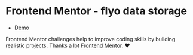 # Frontend Mentor - flyo data storage 

- [Demo](https://fylo-data-storage-deploy.netlify.app)

Frontend Mentor challenges help to improve coding skills by building realistic projects. Thanks a lot [Frontend Mentor](https://www.frontendmentor.io). ❤